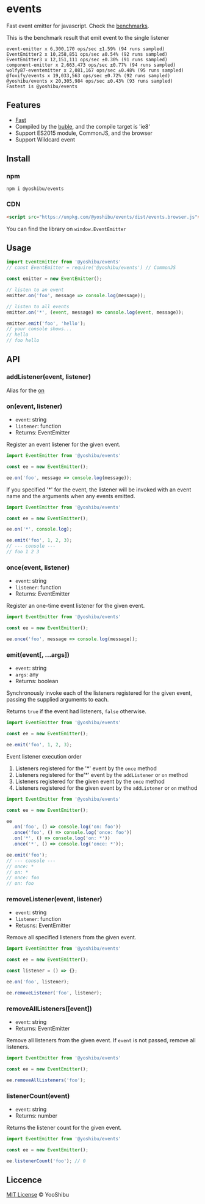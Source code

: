 # events

Fast event emitter for javascript. Check the [benchmarks](https://github.com/YooShibu/events/tree/master/benchmarks).

This is the benchmark result that emit event to the single listener
```
event-emitter x 6,300,170 ops/sec ±1.59% (94 runs sampled)
EventEmitter2 x 10,258,851 ops/sec ±0.54% (92 runs sampled)
EventEmitter3 x 12,151,111 ops/sec ±0.30% (91 runs sampled)
component-emitter x 2,663,473 ops/sec ±0.77% (94 runs sampled)
wolfy87-eventemitter x 2,081,167 ops/sec ±0.48% (95 runs sampled)
@foxify/events x 19,033,563 ops/sec ±0.72% (92 runs sampled)
@yoshibu/events x 20,305,984 ops/sec ±0.43% (93 runs sampled)
Fastest is @yoshibu/events
```

## Features
- [Fast](https://github.com/YooShibu/events/tree/master/benchmarks)
- Compiled by the [buble](https://buble.surge.sh/guide), and the compile target is 'ie8'
- Support ES2015 module, CommonJS, and the browser
- Support Wildcard event

## Install

### npm
```shell
npm i @yoshibu/events
```

### CDN
```html
<script src="https://unpkg.com/@yoshibu/events/dist/events.browser.js"></script>
```
You can find the library on `window.EventEmitter`

## Usage
```javascript
import EventEmitter from '@yoshibu/events'
// const EventEmitter = require('@yoshibu/events') // CommonJS

const emitter = new EventEmitter();

// listen to an event
emitter.on('foo', message => console.log(message));

// listen to all events
emitter.on('*', (event, message) => console.log(event, message));

emitter.emit('foo', 'hello');
// your console shows...
// hello
// foo hello
```

## API

### addListener(event, listener)

Alias for the [on](#on)

### on(event, listener)

- `event`: string
- `listener`: function
- Returns: EventEmitter

Register an event listener for the given event.

```javascript
import EventEmitter from '@yoshibu/events'

const ee = new EventEmitter();

ee.on('foo', message => console.log(message));
```

If you specified '*' for the event, the listener will be invoked with an event name and the arguments when any events emitted.

```javascript
import EventEmitter from '@yoshibu/events'

const ee = new EventEmitter();

ee.on('*', console.log);

ee.emit('foo', 1, 2, 3);
// --- console ---
// foo 1 2 3
```

### once(event, listener)

- `event`: string
- `listener`: function
- Returns: EventEmitter

Register an one-time event listener for the given event.

```javascript
import EventEmitter from '@yoshibu/events'

const ee = new EventEmitter();

ee.once('foo', message => console.log(message));
```

### emit(event[, ...args])

- `event`: string
- `args`: any
- Returns: boolean

Synchronously invoke each of the listeners registered for the given event, passing the supplied arguments to each.

Returns `true` if the event had listeners, `false` otherwise.

```javascript
import EventEmitter from '@yoshibu/events'

const ee = new EventEmitter();

ee.emit('foo', 1, 2, 3);
```

Event listener execution order

1. Listeners registered for the '*' event by the `once` method
1. Listeners registered for the'*' event by the `addListener` or `on` method
1. Listeners registered for the given event by the `once` method
1. Listeners registered for the given event by the `addListener` or `on` method

```javascript
import EventEmitter from '@yoshibu/events'

const ee = new EventEmitter();

ee
  .on('foo', () => console.log('on: foo'))
  .once('foo', () => console.log('once: foo'))
  .on('*', () => console.log('on: *'))
  .once('*', () => console.log('once: *'));

ee.emit('foo');
// --- console ---
// once: *
// on: *
// once: foo
// on: foo
```

### removeListener(event, listener)

- `event`: string
- `listener`: function
- Retusns: EventEmitter

Remove all specified listeners from the given event.

```javascript
import EventEmitter from '@yoshibu/events'

const ee = new EventEmitter();

const listener = () => {};

ee.on('foo', listener);

ee.removeListener('foo', listener);
```

### removeAllListeners([event])

- `event`: string
- Returns: EventEmitter

Remove all listeners from the given event. If `event` is not passed, remove all listeners.

```javascript
import EventEmitter from '@yoshibu/events'

const ee = new EventEmitter();

ee.removeAllListeners('foo');
```

### listenerCount(event)

- `event`: string
- Returns: number

Returns the listener count for the given event.

```javascript
import EventEmitter from '@yoshibu/events'

const ee = new EventEmitter();

ee.listenerCount('foo'); // 0
```

## Liccence
[MIT License](https://opensource.org/licenses/MIT) © YooShibu